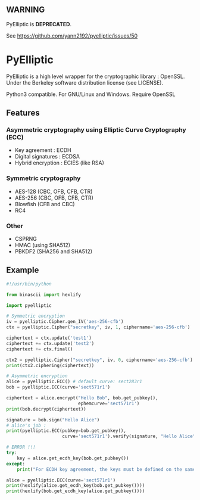 ## WARNING

PyElliptic is **DEPRECATED**.

See https://github.com/yann2192/pyelliptic/issues/50

# PyElliptic

PyElliptic is a high level wrapper for the cryptographic library : OpenSSL.
Under the Berkeley software distribution license (see LICENSE).

Python3 compatible. For GNU/Linux and Windows.
Require OpenSSL

## Features

### Asymmetric cryptography using Elliptic Curve Cryptography (ECC)

* Key agreement : ECDH
* Digital signatures : ECDSA
* Hybrid encryption : ECIES (like RSA)

### Symmetric cryptography

* AES-128 (CBC, OFB, CFB, CTR)
* AES-256 (CBC, OFB, CFB, CTR)
* Blowfish (CFB and CBC)
* RC4

### Other

* CSPRNG
* HMAC (using SHA512)
* PBKDF2 (SHA256 and SHA512)

## Example

```python
#!/usr/bin/python

from binascii import hexlify

import pyelliptic

# Symmetric encryption
iv = pyelliptic.Cipher.gen_IV('aes-256-cfb')
ctx = pyelliptic.Cipher("secretkey", iv, 1, ciphername='aes-256-cfb')

ciphertext = ctx.update('test1')
ciphertext += ctx.update('test2')
ciphertext += ctx.final()

ctx2 = pyelliptic.Cipher("secretkey", iv, 0, ciphername='aes-256-cfb')
print(ctx2.ciphering(ciphertext))

# Asymmetric encryption
alice = pyelliptic.ECC() # default curve: sect283r1
bob = pyelliptic.ECC(curve='sect571r1')

ciphertext = alice.encrypt("Hello Bob", bob.get_pubkey(),
                           ephemcurve='sect571r1')
print(bob.decrypt(ciphertext))

signature = bob.sign("Hello Alice")
# alice's job :
print(pyelliptic.ECC(pubkey=bob.get_pubkey(),
                     curve='sect571r1').verify(signature, "Hello Alice"))

# ERROR !!!
try:
    key = alice.get_ecdh_key(bob.get_pubkey())
except:
    print("For ECDH key agreement, the keys must be defined on the same curve !")

alice = pyelliptic.ECC(curve='sect571r1')
print(hexlify(alice.get_ecdh_key(bob.get_pubkey())))
print(hexlify(bob.get_ecdh_key(alice.get_pubkey())))
```
